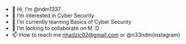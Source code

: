 - 👋 Hi, I’m @ndm1337
- 👀 I’m interested in Cyber Security
- 🌱 I’m currently learning Basics of Cyber Security
- 💞️ I’m looking to collaborate on M :D
- 📫 How to reach me nhadzic02@gmail.com or @n33ndm(instagram)

<!---
ndm1337/ndm1337 is a ✨ special ✨ repository because its `README.md` (this file) appears on your GitHub profile.
You can click the Preview link to take a look at your changes.
--->
